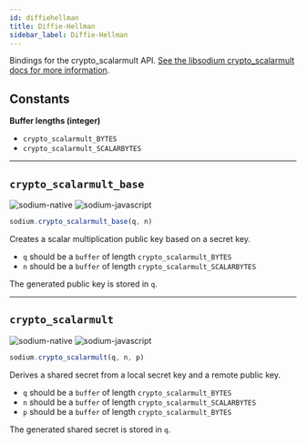 ```yaml
---
id: diffiehellman
title: Diffie-Hellman
sidebar_label: Diffie-Hellman
---
```


Bindings for the crypto_scalarmult API. [See the libsodium crypto_scalarmult docs for more information](https://download.libsodium.org/doc/advanced/scalar_multiplication).

## Constants
**Buffer lengths (integer)**
* `crypto_scalarmult_BYTES`
* `crypto_scalarmult_SCALARBYTES`

***
## `crypto_scalarmult_base`
![sodium-native][node] ![sodium-javascript][js]
``` js
sodium.crypto_scalarmult_base(q, n)
```
Creates a scalar multiplication public key based on a secret key.
* `q` should be a `buffer` of length `crypto_scalarmult_BYTES`
* `n` should be a `buffer` of length `crypto_scalarmult_SCALARBYTES`

The generated public key is stored in `q`.
***
## `crypto_scalarmult`
![sodium-native][node] ![sodium-javascript][js]
``` js
sodium.crypto_scalarmult(q, n, p)
```
Derives a shared secret from a local secret key and a remote public key.
* `q` should be a `buffer` of length `crypto_scalarmult_BYTES`
* `n` should be a `buffer` of length `crypto_scalarmult_SCALARBYTES`
* `p` should be a `buffer` of length `crypto_scalarmult_BYTES`

The generated shared secret is stored in `q`.


[js]: /docs/img/icon_js.svg
[node]: /docs/img/nodejs-icon.svg
